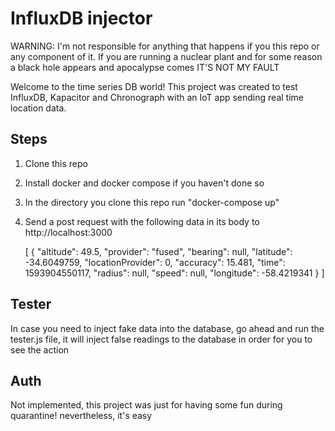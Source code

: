 # InfluxDB injector

WARNING: I'm not responsible for anything that happens if you this repo or any component of it. If you are running a nuclear plant and for some reason a black hole appears and apocalypse comes IT'S NOT MY FAULT

Welcome to the time series DB world! This project was created to test InfluxDB, Kapacitor and Chronograph with an IoT app sending real time location data.

## Steps

1. Clone this repo
2. Install docker and docker compose if you haven't done so
3. In the directory you clone this repo run "docker-compose up"
4. Send a post request with the following data in its body to http://localhost:3000

    [
        {
            "altitude": 49.5,
            "provider": "fused",
            "bearing": null,
            "latitude": -34.6049759,
            "locationProvider": 0,
            "accuracy": 15.481,
            "time": 1593904550117,
            "radius": null,
            "speed": null,
            "longitude": -58.4219341
        }
    ]

## Tester

In case you need to inject fake data into the database, go ahead and run the tester.js file, it will inject false readings to the database in order for you to see the action

## Auth

Not implemented, this project was just for having some fun during quarantine! nevertheless, it's easy
